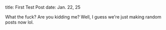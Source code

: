 title: First Test Post
date: Jan. 22, 25

What the fuck? Are you kidding me? Well, I guess we're just making random posts now lol.
